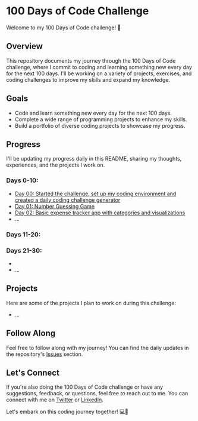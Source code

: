 # 100 Days of Code Challenge

Welcome to my 100 Days of Code challenge! 🚀

## Overview

This repository documents my journey through the 100 Days of Code challenge, where I commit to coding and learning something new every day for the next 100 days. I'll be working on a variety of projects, exercises, and coding challenges to improve my skills and expand my knowledge.

## Goals

- Code and learn something new every day for the next 100 days.
- Complete a wide range of programming projects to enhance my skills.
- Build a portfolio of diverse coding projects to showcase my progress.

## Progress

I'll be updating my progress daily in this README, sharing my thoughts, experiences, and the projects I work on.

### Days 0-10:

- [Day 00: Started the challenge, set up my coding environment and created a daily coding challenge generator](https://github.com/graciari2000/100daysofcode/blob/main/Day00%20Daily%20coding%20challenge/Day00.md)
- [Day 01: Number Guessing Game](https://github.com/graciari2000/100daysofcode/blob/main/Day01%20guessing%20game/Day01.md)
- [Day 02: Basic expense tracker app with categories and visualizations](https://github.com/graciari2000/100daysofcode/blob/main/Day02%20expense%20tracker/Day02.md)
- ...

### Days 11-20:



### Days 21-30:

- 
- ...


## Projects

Here are some of the projects I plan to work on during this challenge:
- ...

## Follow Along

Feel free to follow along with my journey! You can find the daily updates in the repository's [Issues](https://github.com/graciari2000/100daysofcode/issues) section.

## Let's Connect

If you're also doing the 100 Days of Code challenge or have any suggestions, feedback, or questions, feel free to reach out to me. You can connect with me on [Twitter](https://twitter.com/graciari2000) or [LinkedIn](https://linkedin.com/in/kafuiakakpo).

Let's embark on this coding journey together! 💻🎉
